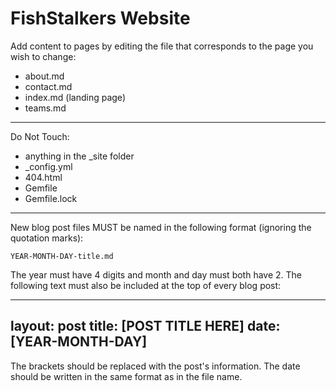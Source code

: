 # FishStalkers Website


Add content to pages by editing the file that corresponds to the page you wish to change: 

- about.md
- contact.md
- index.md (landing page)
- teams.md


-----------------------------------------


Do Not Touch:

- anything in the _site folder
- _config.yml
- 404.html
- Gemfile
- Gemfile.lock

------------------------------------------

New blog post files MUST be named in the following format (ignoring the quotation marks): 

`YEAR-MONTH-DAY-title.md`

The year must have 4 digits and month and day must both have 2. The following text must also be included at the top of every blog post: 

---
layout: post
title:  [POST TITLE HERE]
date:   [YEAR-MONTH-DAY]
---

The brackets should be replaced with the post's information. The date should be written in the same format as in the file name. 
